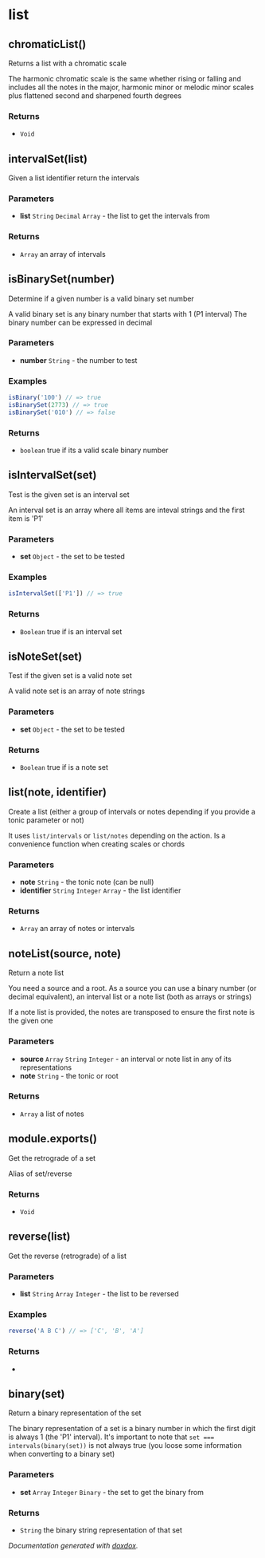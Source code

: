 # list 




## chromaticList() 

Returns a list with a chromatic scale

The harmonic chromatic scale is the same whether rising or falling and
includes all the notes in the major, harmonic minor or melodic minor
scales plus flattened second and sharpened fourth degrees




### Returns


- `Void`




## intervalSet(list) 

Given a list identifier return the intervals




### Parameters

- **list** `String` `Decimal` `Array`   - the list to get the intervals from




### Returns


- `Array`   an array of intervals




## isBinarySet(number) 

Determine if a given number is a valid binary set number

A valid binary set is any binary number that starts with 1 (P1 interval)
The binary number can be expressed in decimal


### Parameters

- **number** `String`   - the number to test




### Examples

```javascript
isBinary('100') // => true
isBinarySet(2773) // => true
isBinarySet('010') // => false
```


### Returns


- `boolean`   true if its a valid scale binary number




## isIntervalSet(set) 

Test is the given set is an interval set

An interval set is an array where all items are inteval strings and
the first item is 'P1'


### Parameters

- **set** `Object`   - the set to be tested




### Examples

```javascript
isIntervalSet(['P1']) // => true
```


### Returns


- `Boolean`   true if is an interval set




## isNoteSet(set) 

Test if the given set is a valid note set

A valid note set is an array of note strings


### Parameters

- **set** `Object`   - the set to be tested




### Returns


- `Boolean`   true if is a note set




## list(note, identifier) 

Create a list (either a group of intervals or notes depending if you provide
a tonic parameter or not)

It uses `list/intervals` or `list/notes` depending
on the action. Is a convenience function when creating scales or chords


### Parameters

- **note** `String`   - the tonic note (can be null)
- **identifier** `String` `Integer` `Array`   - the list identifier




### Returns


- `Array`   an array of notes or intervals




## noteList(source, note) 

Return a note list

You need a source and a root. As a source you can use a binary number (or
decimal equivalent), an interval list or a note list (both as arrays or strings)

If a note list is provided, the notes are transposed to ensure the first note
is the given one


### Parameters

- **source** `Array` `String` `Integer`   - an interval or note list in any of its representations
- **note** `String`   - the tonic or root




### Returns


- `Array`   a list of notes




## module.exports() 

Get the retrograde of a set

Alias of set/reverse




### Returns


- `Void`




## reverse(list) 

Get the reverse (retrograde) of a list




### Parameters

- **list** `String` `Array` `Integer`   - the list to be reversed




### Examples

```javascript
reverse('A B C') // => ['C', 'B', 'A']
```


### Returns


-   




## binary(set) 

Return a binary representation of the set

The binary representation of a set is a binary number in which the first
digit is always 1 (the 'P1' interval). It's important to note that
`set === intervals(binary(set))` is not always true (you loose some
information when converting to a binary set)


### Parameters

- **set** `Array` `Integer` `Binary`   - the set to get the binary from




### Returns


- `String`   the binary string representation of that set




*Documentation generated with [doxdox](https://github.com/neogeek/doxdox).*
